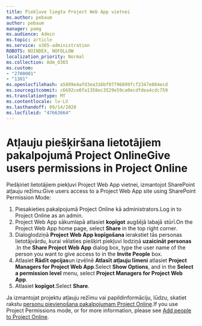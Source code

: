 ```yaml
---
title: Piekļuve liegta Project Web App vietnei
ms.author: pebaum
author: pebaum
manager: pamg
ms.audience: Admin
ms.topic: article
ms.service: o365-administration
ROBOTS: NOINDEX, NOFOLLOW
localization_priority: Normal
ms.collection: Adm_O365
ms.custom:
- "2700001"
- "1381"
ms.openlocfilehash: a5809e4afd3ea316bf97796899fcf2347e804ecd
ms.sourcegitcommit: c6692ce0fa1358ec3529e59ca0ecdfdea4cdc759
ms.translationtype: MT
ms.contentlocale: lv-LV
ms.lasthandoff: 09/14/2020
ms.locfileid: "47663664"
---
```

# <a name="give-users-permissions-in-project-online"></a><span data-ttu-id="e58c3-102">Atļauju piešķiršana lietotājiem pakalpojumā Project Online</span><span class="sxs-lookup"><span data-stu-id="e58c3-102">Give users permissions in Project Online</span></span>

<span data-ttu-id="e58c3-103">Piešķiriet lietotājiem piekļuvi Project Web App vietnei, izmantojot SharePoint atļauju režīmu:</span><span class="sxs-lookup"><span data-stu-id="e58c3-103">Give users access to a Project Web App site using SharePoint Permission Mode:</span></span>

1. <span data-ttu-id="e58c3-104">Piesakieties pakalpojumā Project Online kā administrators.</span><span class="sxs-lookup"><span data-stu-id="e58c3-104">Log in to Project Online as an admin.</span></span>
2. <span data-ttu-id="e58c3-105">Project Web App sākumlapā atlasiet **kopīgot** augšējā labajā stūrī.</span><span class="sxs-lookup"><span data-stu-id="e58c3-105">On the Project Web App home page, select **Share** in the top right corner.</span></span>
3. <span data-ttu-id="e58c3-106">Dialoglodziņā **Project Web App kopīgošana** ierakstiet tās personas lietotājvārdu, kurai vēlaties piešķirt piekļuvi lodziņā **uzaicināt personas** .</span><span class="sxs-lookup"><span data-stu-id="e58c3-106">In the **Share Project Web App** dialog box, type the user name of the person you want to give access to in the **Invite People** box.</span></span>
4. <span data-ttu-id="e58c3-107">Atlasiet **Rādīt opcijas**un izvēlnē **Atlasīt atļauju līmeni** atlasiet **Project Managers for Project Web App**.</span><span class="sxs-lookup"><span data-stu-id="e58c3-107">Select **Show Options**, and in the **Select a permission level** menu, select **Project Managers for Project Web App**.</span></span>
5. <span data-ttu-id="e58c3-108">Atlasiet **kopīgot**.</span><span class="sxs-lookup"><span data-stu-id="e58c3-108">Select **Share**.</span></span>

<span data-ttu-id="e58c3-109">Ja izmantojat projektu atļauju režīmu vai papildinformāciju, lūdzu, skatiet rakstu [personu pievienošana pakalpojumam Project Online](https://docs.microsoft.com/projectonline/step-2-add-people-to-project-online).</span><span class="sxs-lookup"><span data-stu-id="e58c3-109">If you use Project Permissions mode, or for more information, please see [Add people to Project Online](https://docs.microsoft.com/projectonline/step-2-add-people-to-project-online).</span></span>

